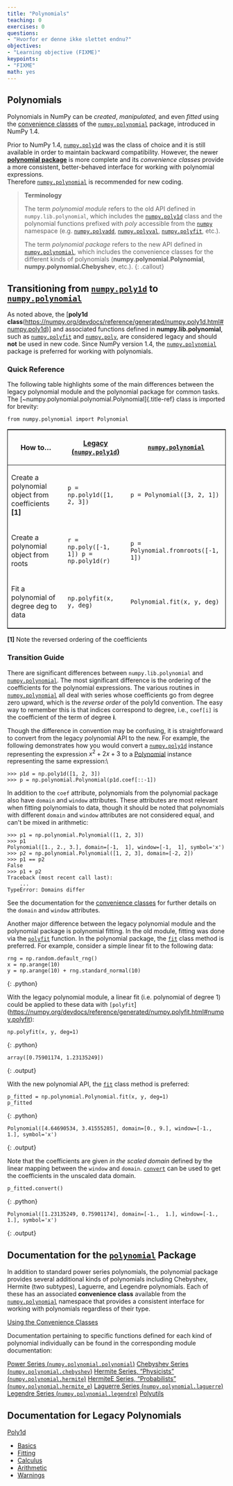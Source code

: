 ```yaml
---
title: "Polynomials"
teaching: 0
exercises: 0
questions:
- "Hvorfor er denne ikke slettet endnu?"
objectives:
- "Learning objective (FIXME)"
keypoints:
- "FIXME"
math: yes
---
```


## Polynomials

Polynomials in NumPy can be *created*, *manipulated*, and even *fitted*
using the
[convenience classes](https://numpy.org/devdocs/reference/routines.polynomials.classes.html) of the [`numpy.polynomial`](https://numpy.org/devdocs/reference/routines.polynomials.package.html#module-numpy.polynomial) package, introduced in
NumPy 1.4.

Prior to NumPy 1.4, [`numpy.poly1d`](https://numpy.org/devdocs/reference/generated/numpy.poly1d.html#numpy.poly1d) was the class of choice and it is still available in order to maintain backward compatibility. However, the newer [**polynomial package**](https://numpy.org/devdocs/reference/routines.polynomials.package.html#module-numpy.polynomial) is more complete and its *convenience classes* provide a more consistent, better-behaved interface for working with polynomial expressions.\
Therefore [`numpy.polynomial`](https://numpy.org/devdocs/reference/routines.polynomials.package.html#module-numpy.polynomial) is recommended for new coding.



> **Terminology**
> 
> The term *polynomial module* refers to the old API defined in
> `numpy.lib.polynomial`, which includes the
> [`numpy.poly1d`](https://numpy.org/devdocs/reference/generated/numpy.poly1d.html#numpy.poly1d) 
> class and the polynomial functions prefixed with *poly* accessible from the 
> [`numpy`](https://numpy.org/devdocs/reference/index.html#module-numpy)
> namespace (e.g. 
> [`numpy.polyadd`](https://numpy.org/devdocs/reference/generated/numpy.polyadd.html#numpy.polyadd),
> [`numpy.polyval`](https://numpy.org/devdocs/reference/generated/numpy.polyval.html#numpy.polyval), 
> [`numpy.polyfit`](https://numpy.org/devdocs/reference/generated/numpy.polyfit.html#numpy.polyfit), etc.).
> 
> The term *polynomial package* refers to the new API defined in
> [`numpy.polynomial`](https://numpy.org/devdocs/reference/routines.polynomials.package.html#module-numpy.polynomial), which includes the convenience classes
> for the different kinds of polynomials
> (**numpy.polynomial.Polynomial**,
> **numpy.polynomial.Chebyshev**, etc.).
{: .callout}

## Transitioning from [`numpy.poly1d`](https://numpy.org/devdocs/reference/generated/numpy.poly1d.html#numpy.poly1d) to [`numpy.polynomial`](https://numpy.org/devdocs/reference/routines.polynomials.package.html#module-numpy.polynomial)

As noted above, the [**poly1d class**(https://numpy.org/devdocs/reference/generated/numpy.poly1d.html#numpy.poly1d)] and associated functions defined in
**numpy.lib.polynomial**, such as [`numpy.polyfit`](https://numpy.org/devdocs/reference/generated/numpy.polyfit.html#numpy.polyfit) and
[`numpy.poly`](https://numpy.org/devdocs/reference/generated/numpy.poly.html#numpy.poly), are considered legacy and should **not** be
used in new code. Since NumPy version 1.4, the
[`numpy.polynomial`](https://numpy.org/devdocs/reference/routines.polynomials.package.html#module-numpy.polynomial) package is preferred for working with
polynomials.

### Quick Reference

The following table highlights some of the main differences between the
legacy polynomial module and the polynomial package for common tasks.
The [\~numpy.polynomial.polynomial.Polynomial]{.title-ref} class is
imported for brevity:

    from numpy.polynomial import Polynomial

<table class="colwidths-auto table" style="border:1px solid black">
<thead>
<tr class="row-odd">
<th class="head"><p>How to…</p></th>
<th class="head"><p><a href="https://numpy.org/devdocs/reference/generated/numpy.poly1d.html#numpy.poly1d">Legacy (<code class="docutils literal notranslate"><span class="pre">numpy.poly1d</span></code>)</a></p></th>
<th class="head"><p><a href="https://numpy.org/devdocs/reference/routines.polynomials.package.html#module-numpy.polynomial"><code class="docutils literal notranslate"><span class="pre">numpy.polynomial</span></code></a></p></th>
</tr>
</thead>
<tbody>
<tr class="row-even">
<td><p>Create a polynomial object from coefficients <b>[1]</b></p></td>
<td><p><code class="docutils literal notranslate"><span class="pre">p = np.poly1d([1, 2, 3])</span></code></p></td>
<td><p><code class="docutils literal notranslate"><span class="pre">p = Polynomial([3, 2, 1])</span></code></p></td>
</tr>
<tr class="row-odd">
<td><p>Create a polynomial object from roots</p></td>
<td><p><code class="docutils literal notranslate"><span class="pre">r = np.poly([-1, 1]) p = np.poly1d(r)</span></code></p></td>
<td><p><code class="docutils literal notranslate"><span class="pre">p = Polynomial.fromroots([-1, 1])</span></code></p></td>
</tr>
<tr class="row-even">
<td><p>Fit a polynomial of degree deg to data</p></td>
<td><p><code class="docutils literal notranslate"><span class="pre">np.polyfit(x, y, deg)</span></code></p></td>
<td><p><code class="docutils literal notranslate"><span class="pre">Polynomial.fit(x, y, deg)</span></code></p></td>
</tr>
</tbody>
</table>

<b>\[1\]</b> Note the reversed ordering of the coefficients

### Transition Guide

There are significant differences between `numpy.lib.polynomial` and
[`numpy.polynomial`](https://numpy.org/devdocs/reference/routines.polynomials.package.html#module-numpy.polynomial). The most significant difference is the
ordering of the coefficients for the polynomial expressions. The various
routines in [`numpy.polynomial`](https://numpy.org/devdocs/reference/routines.polynomials.package.html#module-numpy.polynomial) all deal with series whose
coefficients go from degree zero upward, which is the *reverse order* of
the poly1d convention. The easy way to remember this is that indices
correspond to degree, i.e., `coef[i]` is the coefficient of the term of
degree **i**.

Though the difference in convention may be confusing, it is
straightforward to convert from the legacy polynomial API to the new.
For example, the following demonstrates how you would convert a
[`numpy.poly1d`](https://numpy.org/devdocs/reference/generated/numpy.poly1d.html#numpy.poly1d) instance representing the expression $x^{2} + 2x + 3$ to a
[Polynomial](https://numpy.org/devdocs/reference/generated/numpy.polynomial.polynomial.Polynomial.html#numpy.polynomial.polynomial.Polynomial) instance
representing the same expression:\

    >>> p1d = np.poly1d([1, 2, 3])
    >>> p = np.polynomial.Polynomial(p1d.coef[::-1])

In addition to the `coef` attribute, polynomials from the polynomial
package also have `domain` and `window` attributes. These attributes are
most relevant when fitting polynomials to data, though it should be
noted that polynomials with different `domain` and `window` attributes
are not considered equal, and can\'t be mixed in arithmetic:

    >>> p1 = np.polynomial.Polynomial([1, 2, 3])
    >>> p1
    Polynomial([1., 2., 3.], domain=[-1,  1], window=[-1,  1], symbol='x')
    >>> p2 = np.polynomial.Polynomial([1, 2, 3], domain=[-2, 2])
    >>> p1 == p2
    False
    >>> p1 + p2
    Traceback (most recent call last):
        ...
    TypeError: Domains differ

See the documentation for the [convenience
classes](routines.polynomials.classes) for further details on the
`domain` and `window` attributes.

Another major difference between the legacy polynomial module and the
polynomial package is polynomial fitting. In the old module, fitting was
done via the [`polyfit`](https://numpy.org/devdocs/reference/generated/numpy.polyfit.html#numpy.polyfit) function. In the polynomial
package, the [`fit`](https://numpy.org/devdocs/reference/generated/numpy.polynomial.polynomial.Polynomial.fit.html#numpy.polynomial.polynomial.Polynomial.fit)
class method is preferred. For example, consider a simple linear fit to
the following data:

~~~
rng = np.random.default_rng() 
x = np.arange(10) 
y = np.arange(10) + rng.standard_normal(10)
~~~
{: .python}

With the legacy polynomial module, a linear fit (i.e. polynomial of
degree 1) could be applied to these data with `[polyfit`](https://numpy.org/devdocs/reference/generated/numpy.polyfit.html#numpy.polyfit):

~~~
np.polyfit(x, y, deg=1)
~~~
{: .python}
~~~
array([0.75901174, 1.23135249])
~~~
{: .output}

With the new polynomial API, the
[`fit`](https://numpy.org/devdocs/reference/generated/numpy.polynomial.polynomial.Polynomial.fit.html#numpy.polynomial.polynomial.Polynomial.fit) class method
is preferred:

~~~
p_fitted = np.polynomial.Polynomial.fit(x, y, deg=1) 
p_fitted
~~~
{: .python}
~~~
Polynomial([4.64690534, 3.41555285], domain=[0., 9.], window=[-1.,  1.], symbol='x')
~~~
{: .output}

Note that the coefficients are given *in the scaled domain* defined by
the linear mapping between the `window` and `domain`.
[`convert`](https://numpy.org/devdocs/reference/generated/numpy.polynomial.polynomial.Polynomial.convert.html#numpy.polynomial.polynomial.Polynomial.convert) can be
used to get the coefficients in the unscaled data domain.

~~~
p_fitted.convert()
~~~
{: .python}
~~~
Polynomial([1.23135249, 0.75901174], domain=[-1.,  1.], window=[-1.,  1.], symbol='x')
~~~
{: .output}

## Documentation for the [`polynomial`](https://numpy.org/devdocs/reference/routines.polynomials.package.html#module-numpy.polynomial) Package

In addition to standard power series polynomials, the polynomial package
provides several additional kinds of polynomials including Chebyshev,
Hermite (two subtypes), Laguerre, and Legendre polynomials. Each of
these has an associated **convenience class** available from the
[`numpy.polynomial`](https://numpy.org/devdocs/reference/routines.polynomials.package.html#module-numpy.polynomial) namespace that provides a consistent
interface for working with polynomials regardless of their type.

[Using the Convenience Classes](https://numpy.org/devdocs/reference/routines.polynomials.classes.html)

Documentation pertaining to specific functions defined for each kind of
polynomial individually can be found in the corresponding module
documentation:

[Power Series (`numpy.polynomial.polynomial`)](https://numpy.org/devdocs/reference/routines.polynomials.polynomial.html)
[Chebyshev Series (`numpy.polynomial.chebyshev`)](https://numpy.org/devdocs/reference/routines.polynomials.chebyshev.html)
[Hermite Series, “Physicists” (`numpy.polynomial.hermite`)](https://numpy.org/devdocs/reference/routines.polynomials.hermite.html)
[HermiteE Series, “Probabilists” (`numpy.polynomial.hermite_e`)](https://numpy.org/devdocs/reference/routines.polynomials.hermite_e.html)
[Laguerre Series (`numpy.polynomial.laguerre`)](https://numpy.org/devdocs/reference/routines.polynomials.laguerre.html)
[Legendre Series (`numpy.polynomial.legendre`)](https://numpy.org/devdocs/reference/routines.polynomials.legendre.html)
[Polyutils](https://numpy.org/devdocs/reference/routines.polynomials.polyutils.html)

## Documentation for Legacy Polynomials

[Poly1d](https://numpy.org/devdocs/reference/routines.polynomials.poly1d.html)
* [Basics](https://numpy.org/devdocs/reference/routines.polynomials.poly1d.html#basics)
* [Fitting](https://numpy.org/devdocs/reference/routines.polynomials.poly1d.html#fitting)
* [Calculus](https://numpy.org/devdocs/reference/routines.polynomials.poly1d.html#calculus)
* [Arithmetic](https://numpy.org/devdocs/reference/routines.polynomials.poly1d.html#arithmetic)
* [Warnings](https://numpy.org/devdocs/reference/routines.polynomials.poly1d.html#warnings)
